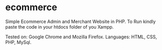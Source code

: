 # ecommerce
Simple Ecommerce Admin and Merchant Website in PHP.
To Run kindly paste the code in your htdocs folder of you Xampp.

Tested on: Google Chrome and Mozilla Firefox.
Languages: HTML, CSS, PHP, MySql.
